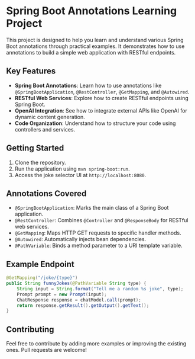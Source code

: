 # Spring Boot Annotations Learning Project

This project is designed to help you learn and understand various Spring Boot annotations through practical examples. It demonstrates how to use annotations to build a simple web application with RESTful endpoints.

## Key Features

- **Spring Boot Annotations**: Learn how to use annotations like `@SpringBootApplication`, `@RestController`, `@GetMapping`, and `@Autowired`.
- **RESTful Web Services**: Explore how to create RESTful endpoints using Spring Boot.
- **OpenAI Integration**: See how to integrate external APIs like OpenAI for dynamic content generation.
- **Code Organization**: Understand how to structure your code using controllers and services.

## Getting Started

1. Clone the repository.
2. Run the application using `mvn spring-boot:run`.
3. Access the joke selector UI at `http://localhost:8080`.

## Annotations Covered

- `@SpringBootApplication`: Marks the main class of a Spring Boot application.
- `@RestController`: Combines `@Controller` and `@ResponseBody` for RESTful web services.
- `@GetMapping`: Maps HTTP GET requests to specific handler methods.
- `@Autowired`: Automatically injects bean dependencies.
- `@PathVariable`: Binds a method parameter to a URI template variable.

## Example Endpoint

```java
@GetMapping("/joke/{type}")
public String funnyJokes(@PathVariable String type) {
    String input = String.format("Tell me a random %s joke", type);
    Prompt prompt = new Prompt(input);
    ChatResponse response = chatModel.call(prompt);
    return response.getResult().getOutput().getText();
}
```

## Contributing

Feel free to contribute by adding more examples or improving the existing ones. Pull requests are welcome!
